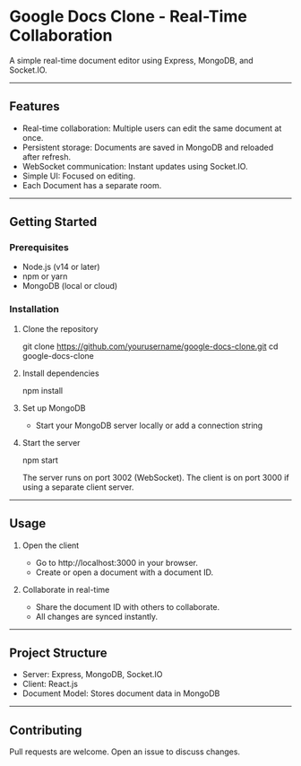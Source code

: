 # Google Docs Clone - Real-Time Collaboration

A simple real-time document editor using  Express, MongoDB, and Socket.IO.

---

## Features

- Real-time collaboration: Multiple users can edit the same document at once.
- Persistent storage: Documents are saved in MongoDB and reloaded after refresh.
- WebSocket communication: Instant updates using Socket.IO.
- Simple UI: Focused on editing.
- Each Document has a separate room.

---

## Getting Started

### Prerequisites

- Node.js (v14 or later)
- npm or yarn
- MongoDB (local or cloud)

### Installation

1. Clone the repository

   git clone https://github.com/yourusername/google-docs-clone.git
   cd google-docs-clone

2. Install dependencies

   npm install

3. Set up MongoDB

   - Start your MongoDB server locally or add a connection string


4. Start the server

   npm start

   The server runs on port 3002 (WebSocket). The client is on port 3000 if using a separate client server.

---

## Usage

1. Open the client

   - Go to http://localhost:3000 in your browser.
   - Create or open a document with a document ID.

2. Collaborate in real-time

   - Share the document ID with others to collaborate.
   - All changes are synced instantly.

---

## Project Structure

- Server:  Express, MongoDB, Socket.IO
- Client: React.js
- Document Model: Stores document data in MongoDB

---

## Contributing

Pull requests are welcome. Open an issue to discuss changes.


